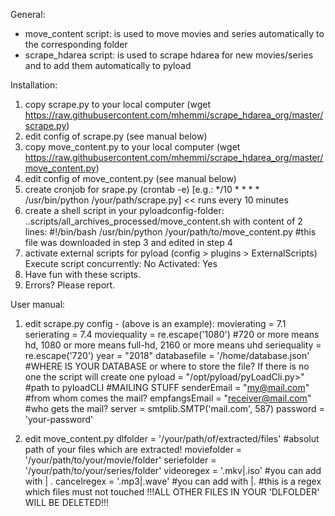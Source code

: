 General:
- move_content script: is used to move movies and series automatically to the corresponding folder
- scrape_hdarea script: is used to scrape hdarea for new movies/series and to add them automatically to pyload

Installation:
1. copy scrape.py to your local computer (wget https://raw.githubusercontent.com/mhemmi/scrape_hdarea_org/master/scrape.py)
2. edit config of scrape.py (see manual below)
3. copy move_content.py to your local computer (wget https://raw.githubusercontent.com/mhemmi/scrape_hdarea_org/master/move_content.py)
4. edit config of move_content.py (see manual below)
5. create cronjob for srape.py (crontab -e) [e.g.: */10 * * * * /usr/bin/python /your/path/scrape.py] << runs every 10 minutes
6. create a shell script in your pyloadconfig-folder: ..scripts/all_archives_processed/move_content.sh with content of 2 lines:
  #!/bin/bash
  /usr/bin/python /your/path/to/move_content.py
  #this file was downloaded in step 3 and edited in step 4
7. activate external scripts for pyload (config > plugins > ExternalScripts)
   Execute script concurrently: No
   Activated: Yes
8. Have fun with these scripts.
9. Errors? Please report.
  
User manual:
1. edit scrape.py config - (above is an example):
  movierating = 7.1
  serierating = 7.4
  moviequality = re.escape('1080') #720 or more means hd, 1080 or more means full-hd, 2160 or more means uhd
  seriequality = re.escape('720')
  year = "2018"
  databasefile = '/home/database.json' #WHERE IS YOUR DATABASE or where to store the file? If there is no one the script will create one
  pyload = "/opt/pyload/pyLoadCli.py>" #path to pyloadCLI
  #MAILING STUFF
  senderEmail = "my@mail.com" #from whom comes the mail?
  empfangsEmail = "receiver@mail.com" #who gets the mail?
  server = smtplib.SMTP('mail.com', 587) 
  password = 'your-password'
  
2. edit move_content.py
  dlfolder = '/your/path/of/extracted/files' #absolut path of your files which are extracted!
  moviefolder = '/your/path/to/your/movie/folder' 
  seriefolder = '/your/path/to/your/series/folder'
  videoregex = '\.mkv|\.iso' #you can add with | \.<new ending>
  cancelregex = '\.mp3|\.wave' #you can add with |\.<new ending> #this is a regex which files must not touched 
  !!!ALL OTHER FILES IN YOUR 'DLFOLDER' WILL BE DELETED!!!
